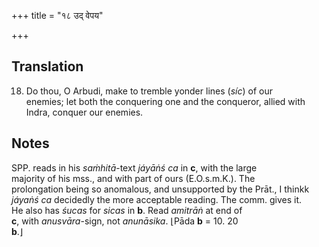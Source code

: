 +++
title = "१८ उद् वेपय"

+++
## Translation
18. Do thou, O Arbudi, make to tremble yonder lines (*síc*) of our  
enemies; let both the conquering one and the conqueror, allied with  
Indra, conquer our enemies.

## Notes
SPP. reads in his *saṁhitā*-text *jáyāṅś ca* in **c**, with the large  
majority of his mss., and with part of ours (E.O.s.m.K.). The  
prolongation being so anomalous, and unsupported by the Prāt., I thinkk  
*jáyaṅś ca* decidedly the more acceptable reading. The comm. gives it.  
He also has *śucas* for *sicas* in **b**. Read *amitrāṅ* at end of  
**c**, with *anusvāra*-sign, not *anunāsika*. ⌊Pāda **b** = 10. 20  
**b**.⌋
